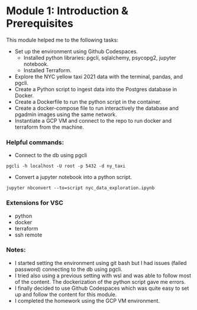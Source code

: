 # Module 1: Introduction & Prerequisites

This module helped me to the following tasks:
- Set up the environment using Github Codespaces.
  - Installed python libraries: pgcli, sqlalchemy, psycopg2, jupyter notebook.
  - Installed Terraform.
- Explore the NYC yellow taxi 2021 data with the terminal, pandas, and pgcli. 
- Create a Python script to ingest data into the Postgres database in Docker.
- Create a Dockerfile to run the python script in the container.
- Create a docker-compose file to run interactively the database and pgadmin images using the same network.
- Instantiate a GCP VM and connect to the repo to run docker and terraform from the machine.

### Helpful commands:
- Connect to the db using pgcli
```
pgcli -h localhost -U root -p 5432 -d ny_taxi
```
- Convert a jupyter notebook into a python script.
```
jupyter nbconvert --to=script nyc_data_exploration.ipynb
```

### Extensions for VSC
- python
- docker
- terraform
- ssh remote

### Notes:
- I started setting the environment using git bash but I had issues (failed password) connecting to the db using pgcli.
- I tried also using a previous setting with wsl and was able to follow most of the content. The dockerization of the python script gave me errors.
- I finally decided to use Github Codespaces which was quite easy to set up and follow the content for this module.
- I completed the homework using the GCP VM environment.